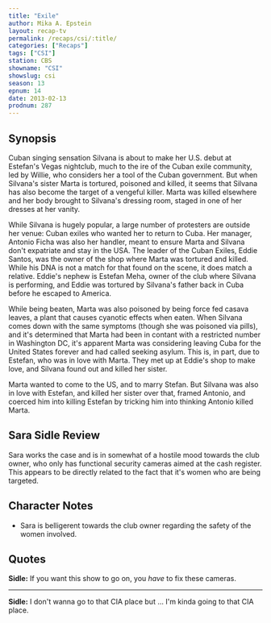```yaml
---
title: "Exile"
author: Mika A. Epstein
layout: recap-tv
permalink: /recaps/csi/:title/
categories: ["Recaps"]
tags: ["CSI"]
station: CBS
showname: "CSI"
showslug: csi
season: 13  
epnum: 14  
date: 2013-02-13
prodnum: 287  
---
```


## Synopsis

Cuban singing sensation Silvana is about to make her U.S. debut at Estefan's Vegas nightclub, much to the ire of the Cuban exile community, led by Willie, who considers her a tool of the Cuban government. But when Silvana's sister Marta is tortured, poisoned and killed, it seems that Silvana has also become the target of a vengeful killer. Marta was killed elsewhere and her body brought to Silvana's dressing room, staged in one of her dresses at her vanity.

While Silvana is hugely popular, a large number of protesters are outside her venue: Cuban exiles who wanted her to return to Cuba. Her manager, Antonio Ficha was also her handler, meant to ensure Marta and Silvana don't expatriate and stay in the USA. The leader of the Cuban Exiles, Eddie Santos, was the owner of the shop where Marta was tortured and killed. While his DNA is not a match for that found on the scene, it does match a relative. Eddie's nephew is Estefan Meha, owner of the club where Silvana is performing, and Eddie was tortured by Silvana's father back in Cuba before he escaped to America.

While being beaten, Marta was also poisoned by being force fed casava leaves, a plant that causes cyanotic effects when eaten. When Silvana comes down with the same symptoms (though she was poisoned via pills), and it's determined that Marta had been in contant with a restricted number in Washington DC, it's apparent Marta was considering leaving Cuba for the United States forever and had called seeking asylum. This is, in part, due to Estefan, who was in love with Marta. They met up at Eddie's shop to make love, and Silvana found out and killed her sister.

Marta wanted to come to the US, and to marry Stefan. But Silvana was also in love with Estefan, and killed her sister over that, framed Antonio, and coerced him into killing Estefan by tricking him into thinking Antonio killed Marta.

## Sara Sidle Review

Sara works the case and is in somewhat of a hostile mood towards the club owner, who only has functional security cameras aimed at the cash register. This appears to be directly related to the fact that it's women who are being targeted.

## Character Notes

* Sara is belligerent towards the club owner regarding the safety of the women involved.

## Quotes

**Sidle:** If you want this show to go on, you *have* to fix these cameras.  

* * *

**Sidle:** I don't wanna go to that CIA place but ... I'm kinda going to that CIA place.

